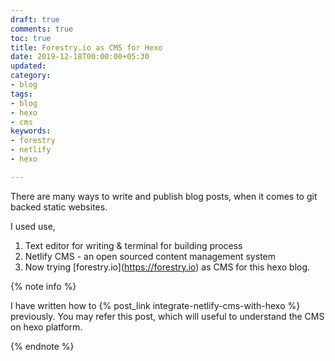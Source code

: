 ```yaml
---
draft: true
comments: true
toc: true
title: Forestry.io as CMS for Hexo
date: 2019-12-18T00:00:00+05:30
updated: 
category:
- blog
tags:
- blog
- hexo
- cms
keywords:
- forestry
- netlify
- hexo

---
```

There are many ways to write and publish blog posts, when it comes to git backed static websites.

I used use,

1. Text editor for writing & terminal for building process
2. Netlify CMS - an open sourced content management system
3. Now trying \[forestry.io\](https://forestry.io) as CMS for this hexo blog.

<!---more--->

{% note info %}

I have written how to {% post_link integrate-netlify-cms-with-hexo %} previously.  You may refer this post, which will useful to understand the CMS on hexo platform.

{% endnote %}